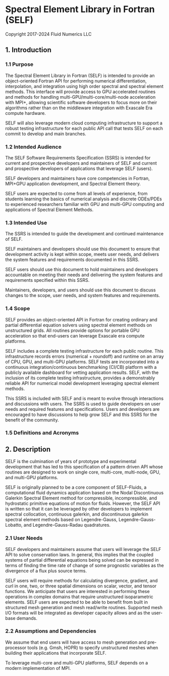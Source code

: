 # Spectral Element Library in Fortran (SELF)
Copyright 2017-2024 Fluid Numerics LLC

## 1. Introduction

### 1.1 Purpose
The Spectral Element Library in Fortran (SELF) is intended to provide an object-oriented Fortran API for performing numerical differentiation, interpolation, and integration using high order spectral and spectral element methods. This interface will provide access to GPU accelerated routines and methods for handling multi-GPU/multi-core/multi-node acceleration with MPI+, allowing scientific software developers to focus more on their algorithms rather than on the middleware integration with Exascale Era compute hardware. 

SELF will also leverage modern cloud computing infrastructure to support a robust testing infrastructure for each public API call that tests SELF on each commit to develop and main branches.

### 1.2 Intended Audience
The SELF Software Requirements Specification (SSRS) is intended for current and prospective developers and maintainers of SELF and current and prospective developers of applications that leverage SELF (users).

SELF developers and maintainers have core competencies in Fortran, MPI+GPU application development, and Spectral Element theory.

SELF users are expected to come from all levels of experience, from students learning the basics of numerical analysis and discrete ODEs/PDEs to experienced researchers familiar with GPU and multi-GPU computing and applications of Spectral Element Methods.

### 1.3 Intended Use
The SSRS is intended to guide the development and continued maintenance of SELF.

SELF maintainers and developers should use this document to ensure that development activity is kept within scope, meets user needs, and delivers the system features and requirements documented in this SSRS.

SELF users should use this document to hold maintainers and developers accountable on meeting their needs and delivering the system features and requirements specified within this SSRS.

Maintainers, developers, and users should use this document to discuss changes to the scope, user needs, and system features and requirements.

### 1.4 Scope
SELF provides an object-oriented API in Fortran for creating ordinary and partial differential equation solvers using spectral element methods on unstructured grids. All routines provide options for portable GPU acceleration so that end-users can leverage Exascale era compute platforms. 

SELF includes a complete testing infrastructure for each public routine. This infrastructure records errors (numerical + roundoff) and runtime on an array of CPU, GPU, and multi-GPU platforms. SELF tests are incorporated into a continuous integration/continuous benchmarking (CI/CB) platform with a publicly available dashboard for vetting application results. SELF, with the inclusion of its complete testing infrastructure, provides a demonstrably reliable API for numerical model development leveraging spectral element methods.

This SSRS is included with SELF and is meant to evolve through interactions and discussions with users. The SSRS is used to guide developers on user needs and required features and specifications. Users and developers are encouraged to have discussions to help grow SELF and this SSRS for the benefit of the community.

### 1.5 Definitions and Acronyms


## 2. Description
SELF is the culmination of years of prototype and experimental development that has led to this specification of a pattern driven API whose routines are designed to work on single core, multi-core, multi-node, GPU, and multi-GPU platforms.

SELF is originally planned to be a core component of SELF-Fluids, a computational fluid dynamics application based on the Nodal Discontinuous Galerkin Spectral Element method for compressible, incompressible, and hydrostatic primitive equations of motion for fluids. However, the SELF API is written so that it can be leveraged by other developers to implement spectral collocation, continuous galerkin, and discontinuous galerkin spectral element methods based on Legendre-Gauss, Legendre-Gauss-Lobatto, and Legendre-Gauss-Radau quadratures.

### 2.1 User Needs
SELF developers and maintainers assume that users will leverage the SELF API to solve conservation laws. In general, this implies that the coupled systems of partial differential equations being solved can be expressed in terms of finding the time rate of change of some prognostic variables as the divergence of a flux plus source terms. 

SELF users will require methods for calculating divergence, gradient, and curl in one, two, or three spatial dimensions on scalar, vector, and tensor functions. We anticipate that users are interested in performing these operations in complex domains that require unstructured isoparametric elements. SELF users are expected to be able to benefit from built in structured mesh generation and mesh read/write routines. Supported mesh I/O formats will be integrated as developer capacity allows and as the user-base demands.

### 2.2 Assumptions and Dependencies

We assume that end users will have access to mesh generation and pre-processor tools (e.g. Gmsh, HOPR) to specify unstructured meshes when building their applications that incorporate SELF.

To leverage multi-core and multi-GPU platforms, SELF depends on a modern implementation of MPI.
